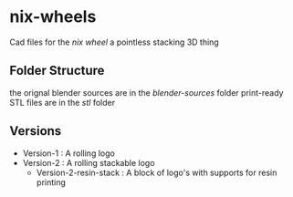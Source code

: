# nix-wheels
Cad files for the *nix wheel* a pointless stacking 3D thing

## Folder Structure
the orignal blender sources are in the *blender-sources* folder
print-ready STL files are in the *stl* folder

## Versions
 - Version-1 : A rolling logo
 - Version-2 : A rolling stackable logo
 	- Version-2-resin-stack : A block of logo's with supports for resin printing
